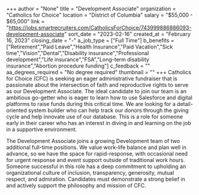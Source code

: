 +++
author = "None"
title = "Development Associate"
organization = "Catholics for Choice"
location = "District of Columbia"
salary = "$55,000 - $65,000"
link = "https://jobs.smartrecruiters.com/CatholicsForChoice/743999886886093-development-associate"
sort_date = "2023-02-16"
created_at = "February 16, 2023"
closing_date = "-"
a_job_type = ["Full Time"]
b_benefits = ["Retirement","Paid Leave","Health Insurance","Paid Vacation","Sick time","Vision","Dental","Disability insurance","Professional development","Life insurance","FSA","Long-term disability insurance","Abortion procedure funding"]
c_feedback = ""
aa_degrees_required = "No degree required"
thumbnail = ""
+++
Catholics for Choice (CFC) is seeking an eager administrative fundraiser that is passionate about the intersection of faith and reproductive rights to serve as our Development Associate. The ideal candidate to join our team is an ambitious go-getter who is eager to learn how to use Salesforce and digital platforms to raise funds during this critical time. We are looking for a detail-oriented system builder who can help track our donors through the giving cycle and help innovate use of our database. This is a role for someone early in their career who has an interest in diving in and learning on the job in a supportive environment. 

The Development Associate joins a growing Development team of two additional full-time positions. We value work-life balance and plan well in advance, so we have the space for rapid-response, with occasional need for urgent response and event support outside of traditional work hours. Someone successful in this role has a deep commitment to upholding an organizational culture of inclusion, transparency, generosity, mutual respect, and admiration. Candidates must demonstrate a strong belief in and actively support the philosophy and mission of CFC.
